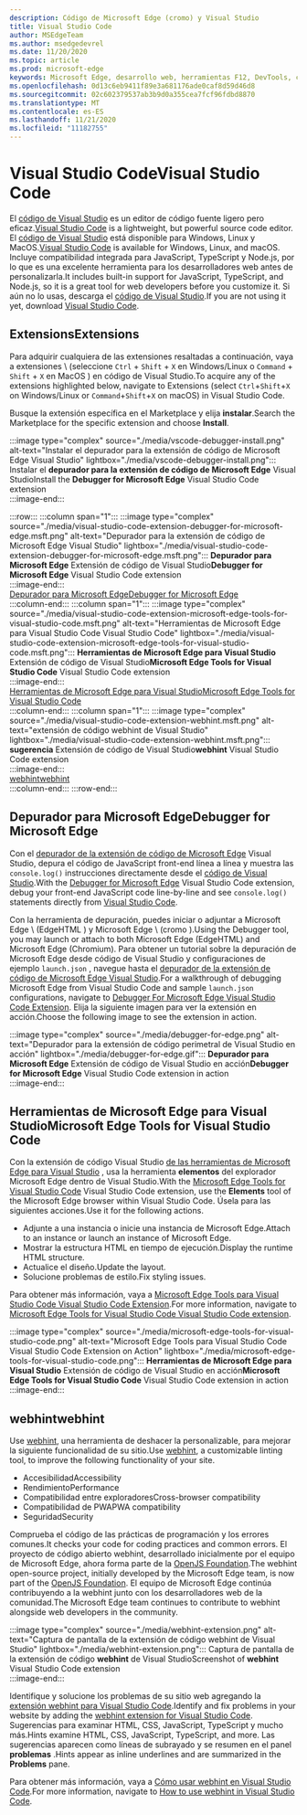 ```yaml
---
description: Código de Microsoft Edge (cromo) y Visual Studio
title: Visual Studio Code
author: MSEdgeTeam
ms.author: msedgedevrel
ms.date: 11/20/2020
ms.topic: article
ms.prod: microsoft-edge
keywords: Microsoft Edge, desarrollo web, herramientas F12, DevTools, código de vs, código de Visual Studio, depurador, webhint
ms.openlocfilehash: 0d13c6eb9411f89e3a681176ade0caf8d59d46d8
ms.sourcegitcommit: 02c602379537ab3b9d0a355cea7fcf96fdbd8870
ms.translationtype: MT
ms.contentlocale: es-ES
ms.lasthandoff: 11/21/2020
ms.locfileid: "11182755"
---
```

# <span data-ttu-id="4f836-104">Visual Studio Code</span><span class="sxs-lookup"><span data-stu-id="4f836-104">Visual Studio Code</span></span>  

<span data-ttu-id="4f836-105">El [código de Visual Studio][VisualStudioCodeDocs] es un editor de código fuente ligero pero eficaz.</span><span class="sxs-lookup"><span data-stu-id="4f836-105">[Visual Studio Code][VisualStudioCodeDocs] is a lightweight, but powerful source code editor.</span></span>  <span data-ttu-id="4f836-106">El [código de Visual Studio][VisualStudioCodeDocs] está disponible para Windows, Linux y MacOS.</span><span class="sxs-lookup"><span data-stu-id="4f836-106">[Visual Studio Code][VisualStudioCodeDocs] is available for Windows, Linux, and macOS.</span></span>  <span data-ttu-id="4f836-107">Incluye compatibilidad integrada para JavaScript, TypeScript y Node.js, por lo que es una excelente herramienta para los desarrolladores web antes de personalizarla.</span><span class="sxs-lookup"><span data-stu-id="4f836-107">It includes built-in support for JavaScript, TypeScript, and Node.js, so it is a great tool for web developers before you customize it.</span></span>  <span data-ttu-id="4f836-108">Si aún no lo usas, descarga el [código de Visual Studio][VisualstudioCode].</span><span class="sxs-lookup"><span data-stu-id="4f836-108">If you are not using it yet, download [Visual Studio Code][VisualstudioCode].</span></span>  

## <span data-ttu-id="4f836-109">Extensions</span><span class="sxs-lookup"><span data-stu-id="4f836-109">Extensions</span></span>  

<!--todo: We want to put something like the tiles for extensions Visual Studio Code uses on this page https://code.visualstudio.com/Docs#top-extensions but I don't think this is a markdown page.  I think it's a web page.  I couldn't find anything in https://github.com/Microsoft/vscode-docs that looks like this page. In the meantime, here's what I've come up with: -->  

<span data-ttu-id="4f836-110">Para adquirir cualquiera de las extensiones resaltadas a continuación, vaya a extensiones \ (seleccione `Ctrl` + `Shift` + `X` en Windows/Linux o `Command` + `Shift` + `X` en MacOS \) en código de Visual Studio.</span><span class="sxs-lookup"><span data-stu-id="4f836-110">To acquire any of the extensions highlighted below, navigate to Extensions \(select `Ctrl`+`Shift`+`X` on Windows/Linux or `Command`+`Shift`+`X` on macOS\) in Visual Studio Code.</span></span>  

<span data-ttu-id="4f836-111">Busque la extensión específica en el Marketplace y elija **instalar**.</span><span class="sxs-lookup"><span data-stu-id="4f836-111">Search the Marketplace for the specific extension and choose **Install**.</span></span>  

:::image type="complex" source="./media/vscode-debugger-install.png" alt-text="Instalar el depurador para la extensión de código de Microsoft Edge Visual Studio" lightbox="./media/vscode-debugger-install.png":::
   <span data-ttu-id="4f836-113">Instalar el **depurador para la extensión de código de Microsoft Edge** Visual Studio</span><span class="sxs-lookup"><span data-stu-id="4f836-113">Install the **Debugger for Microsoft Edge** Visual Studio Code extension</span></span>  
:::image-end:::  

:::row:::
   :::column span="1":::
      :::image type="complex" source="./media/visual-studio-code-extension-debugger-for-microsoft-edge.msft.png" alt-text="Depurador para la extensión de código de Microsoft Edge Visual Studio" lightbox="./media/visual-studio-code-extension-debugger-for-microsoft-edge.msft.png":::
         <span data-ttu-id="4f836-115">**Depurador para Microsoft Edge** Extensión de código de Visual Studio</span><span class="sxs-lookup"><span data-stu-id="4f836-115">**Debugger for Microsoft Edge** Visual Studio Code extension</span></span>  
      :::image-end:::  
      [<span data-ttu-id="4f836-116">Depurador para Microsoft Edge</span><span class="sxs-lookup"><span data-stu-id="4f836-116">Debugger for Microsoft Edge</span></span>](#debugger-for-microsoft-edge)  
   :::column-end:::
   :::column span="1":::
      :::image type="complex" source="./media/visual-studio-code-extension-microsoft-edge-tools-for-visual-studio-code.msft.png" alt-text="Herramientas de Microsoft Edge para Visual Studio Code Visual Studio Code" lightbox="./media/visual-studio-code-extension-microsoft-edge-tools-for-visual-studio-code.msft.png":::
         <span data-ttu-id="4f836-118">**Herramientas de Microsoft Edge para Visual Studio** Extensión de código de Visual Studio</span><span class="sxs-lookup"><span data-stu-id="4f836-118">**Microsoft Edge Tools for Visual Studio Code** Visual Studio Code extension</span></span>  
      :::image-end:::  
      [<span data-ttu-id="4f836-119">Herramientas de Microsoft Edge para Visual Studio</span><span class="sxs-lookup"><span data-stu-id="4f836-119">Microsoft Edge Tools for Visual Studio Code</span></span>](#microsoft-edge-tools-for-visual-studio-code)  
   :::column-end:::
   :::column span="1":::
      :::image type="complex" source="./media/visual-studio-code-extension-webhint.msft.png" alt-text="extensión de código webhint de Visual Studio" lightbox="./media/visual-studio-code-extension-webhint.msft.png":::
         <span data-ttu-id="4f836-121">**sugerencia** Extensión de código de Visual Studio</span><span class="sxs-lookup"><span data-stu-id="4f836-121">**webhint** Visual Studio Code extension</span></span>  
      :::image-end:::  
      [<span data-ttu-id="4f836-122">webhint</span><span class="sxs-lookup"><span data-stu-id="4f836-122">webhint</span></span>](#webhint)  
   :::column-end:::
:::row-end:::  

## <span data-ttu-id="4f836-123">Depurador para Microsoft Edge</span><span class="sxs-lookup"><span data-stu-id="4f836-123">Debugger for Microsoft Edge</span></span>  

<span data-ttu-id="4f836-124">Con el [depurador de la extensión de código de Microsoft Edge][VisualstudioMarketplaceDebuggerMicrosoftEdge] Visual Studio, depura el código de JavaScript front-end línea a línea y muestra las `console.log()` instrucciones directamente desde el [código de Visual Studio][VisualstudioCode].</span><span class="sxs-lookup"><span data-stu-id="4f836-124">With the [Debugger for Microsoft Edge][VisualstudioMarketplaceDebuggerMicrosoftEdge] Visual Studio Code extension, debug your front-end JavaScript code line-by-line and see `console.log()` statements directly from [Visual Studio Code][VisualstudioCode].</span></span>  
      
<span data-ttu-id="4f836-125">Con la herramienta de depuración, puedes iniciar o adjuntar a Microsoft Edge \ (EdgeHTML \) y Microsoft Edge \ (cromo \).</span><span class="sxs-lookup"><span data-stu-id="4f836-125">Using the Debugger tool, you may launch or attach to both Microsoft Edge \(EdgeHTML\) and Microsoft Edge \(Chromium\).</span></span>  <span data-ttu-id="4f836-126">Para obtener un tutorial sobre la depuración de Microsoft Edge desde código de Visual Studio y configuraciones de ejemplo `launch.json` , navegue hasta el [depurador de la extensión de código de Microsoft Edge Visual Studio][VisualStudioCodeDebuggerEdge].</span><span class="sxs-lookup"><span data-stu-id="4f836-126">For a walkthrough of debugging Microsoft Edge from Visual Studio Code and sample `launch.json` configurations, navigate to [Debugger For Microsoft Edge Visual Studio Code Extension][VisualStudioCodeDebuggerEdge].</span></span>  <span data-ttu-id="4f836-127">Elija la siguiente imagen para ver la extensión en acción.</span><span class="sxs-lookup"><span data-stu-id="4f836-127">Choose the following image to see the extension in action.</span></span>  

:::image type="complex" source="./media/debugger-for-edge.png" alt-text="Depurador para la extensión de código perimetral de Visual Studio en acción" lightbox="./media/debugger-for-edge.gif":::
   <span data-ttu-id="4f836-129">**Depurador para Microsoft Edge** Extensión de código de Visual Studio en acción</span><span class="sxs-lookup"><span data-stu-id="4f836-129">**Debugger for Microsoft Edge** Visual Studio Code extension in action</span></span>  
:::image-end:::  

## <span data-ttu-id="4f836-130">Herramientas de Microsoft Edge para Visual Studio</span><span class="sxs-lookup"><span data-stu-id="4f836-130">Microsoft Edge Tools for Visual Studio Code</span></span>

<span data-ttu-id="4f836-131">Con la extensión de código Visual Studio [de las herramientas de Microsoft Edge para Visual Studio][VisualstudioMarketplaceMicrosoftEdgeToolsVisualStudioCode] , usa la herramienta **elementos** del explorador Microsoft Edge dentro de Visual Studio.</span><span class="sxs-lookup"><span data-stu-id="4f836-131">With the [Microsoft Edge Tools for Visual Studio Code][VisualstudioMarketplaceMicrosoftEdgeToolsVisualStudioCode] Visual Studio Code extension, use the **Elements** tool of the Microsoft Edge browser within Visual Studio Code.</span></span>  <span data-ttu-id="4f836-132">Úsela para las siguientes acciones.</span><span class="sxs-lookup"><span data-stu-id="4f836-132">Use it for the following actions.</span></span>  

*   <span data-ttu-id="4f836-133">Adjunte a una instancia o inicie una instancia de Microsoft Edge.</span><span class="sxs-lookup"><span data-stu-id="4f836-133">Attach to an instance or launch an instance of Microsoft Edge.</span></span>  
*   <span data-ttu-id="4f836-134">Mostrar la estructura HTML en tiempo de ejecución.</span><span class="sxs-lookup"><span data-stu-id="4f836-134">Display the runtime HTML structure.</span></span>  
*   <span data-ttu-id="4f836-135">Actualice el diseño.</span><span class="sxs-lookup"><span data-stu-id="4f836-135">Update the layout.</span></span>  
*   <span data-ttu-id="4f836-136">Solucione problemas de estilo.</span><span class="sxs-lookup"><span data-stu-id="4f836-136">Fix styling issues.</span></span>  
    
<span data-ttu-id="4f836-137">Para obtener más información, vaya a [Microsoft Edge Tools para Visual Studio Code Visual Studio Code Extension][VisualStudioCodeMicrosoftEdgeDevtoolsExtension].</span><span class="sxs-lookup"><span data-stu-id="4f836-137">For more information, navigate to [Microsoft Edge Tools for Visual Studio Code Visual Studio Code extension][VisualStudioCodeMicrosoftEdgeDevtoolsExtension].</span></span>  <!--  Choose the following image to see the extension in action.  -->  
      
:::image type="complex" source="./media/microsoft-edge-tools-for-visual-studio-code.png" alt-text="Microsoft Edge Tools para Visual Studio Code Visual Studio Code Extension on Action" lightbox="./media/microsoft-edge-tools-for-visual-studio-code.png":::
   <span data-ttu-id="4f836-139">**Herramientas de Microsoft Edge para Visual Studio** Extensión de código de Visual Studio en acción</span><span class="sxs-lookup"><span data-stu-id="4f836-139">**Microsoft Edge Tools for Visual Studio Code** Visual Studio Code extension in action</span></span>  
:::image-end:::  

## <span data-ttu-id="4f836-140">webhint</span><span class="sxs-lookup"><span data-stu-id="4f836-140">webhint</span></span>  
      
<span data-ttu-id="4f836-141">Use [webhint][WebhintMain], una herramienta de deshacer la personalizable, para mejorar la siguiente funcionalidad de su sitio.</span><span class="sxs-lookup"><span data-stu-id="4f836-141">Use [webhint][WebhintMain], a customizable linting tool, to improve the following functionality of your site.</span></span>  

*   <span data-ttu-id="4f836-142">Accesibilidad</span><span class="sxs-lookup"><span data-stu-id="4f836-142">Accessibility</span></span>
*   <span data-ttu-id="4f836-143">Rendimiento</span><span class="sxs-lookup"><span data-stu-id="4f836-143">Performance</span></span>
*   <span data-ttu-id="4f836-144">Compatibilidad entre exploradores</span><span class="sxs-lookup"><span data-stu-id="4f836-144">Cross-browser compatibility</span></span>
*   <span data-ttu-id="4f836-145">Compatibilidad de PWA</span><span class="sxs-lookup"><span data-stu-id="4f836-145">PWA compatibility</span></span>
*   <span data-ttu-id="4f836-146">Seguridad</span><span class="sxs-lookup"><span data-stu-id="4f836-146">Security</span></span>

<span data-ttu-id="4f836-147">Comprueba el código de las prácticas de programación y los errores comunes.</span><span class="sxs-lookup"><span data-stu-id="4f836-147">It checks your code for coding practices and common errors.</span></span> <span data-ttu-id="4f836-148">El proyecto de código abierto webhint, desarrollado inicialmente por el equipo de Microsoft Edge, ahora forma parte de la [OpenJS Foundation][OpenjsFoundation].</span><span class="sxs-lookup"><span data-stu-id="4f836-148">The webhint open-source project, initially developed by the Microsoft Edge team, is now part of the [OpenJS Foundation][OpenjsFoundation].</span></span>  <span data-ttu-id="4f836-149">El equipo de Microsoft Edge continúa contribuyendo a la webhint junto con los desarrolladores web de la comunidad.</span><span class="sxs-lookup"><span data-stu-id="4f836-149">The Microsoft Edge team continues to contribute to webhint alongside web developers in the community.</span></span>  <!--  Choose the following image to see the extension in action.  -->  
      
:::image type="complex" source="./media/webhint-extension.png" alt-text="Captura de pantalla de la extensión de código webhint de Visual Studio" lightbox="./media/webhint-extension.png":::
   <span data-ttu-id="4f836-151">Captura de pantalla de la extensión de código **webhint** de Visual Studio</span><span class="sxs-lookup"><span data-stu-id="4f836-151">Screenshot of **webhint** Visual Studio Code extension</span></span>  
:::image-end:::  
      
<span data-ttu-id="4f836-152">Identifique y solucione los problemas de su sitio web agregando la [extensión webhint para Visual Studio Code][VisualstudioMarketplaceWebhint].</span><span class="sxs-lookup"><span data-stu-id="4f836-152">Identify and fix problems in your website by adding the [webhint extension for Visual Studio Code][VisualstudioMarketplaceWebhint].</span></span>  <span data-ttu-id="4f836-153">Sugerencias para examinar HTML, CSS, JavaScript, TypeScript y mucho más.</span><span class="sxs-lookup"><span data-stu-id="4f836-153">Hints examine HTML, CSS, JavaScript, TypeScript, and more.</span></span>  <span data-ttu-id="4f836-154">Las sugerencias aparecen como líneas de subrayado y se resumen en el panel **problemas** .</span><span class="sxs-lookup"><span data-stu-id="4f836-154">Hints appear as inline underlines and are summarized in the **Problems** pane.</span></span>  
      
<span data-ttu-id="4f836-155">Para obtener más información, vaya a [Cómo usar webhint en Visual Studio Code][VisualStudioCodeWebhint].</span><span class="sxs-lookup"><span data-stu-id="4f836-155">For more information, navigate to [How to use webhint in Visual Studio Code][VisualStudioCodeWebhint].</span></span>  

<!--links -->  

[VisualStudioCodeDebuggerEdge]: ./debugger-for-edge.md "Depurador para la extensión de código de Microsoft Edge Visual Studio | Microsoft docs"  
[VisualStudioCodeMicrosoftEdgeDevtoolsExtension]: ./microsoft-edge-devtools-extension.md "Microsoft Edge DevTools para la extensión de código de Visual Studio | Microsoft docs"  
[VisualStudioCodeWebhint]: ./webhint.md "Extensión de código webhint de Visual Studio | Microsoft docs"  

[VisualstudioCode]: https://code.visualstudio.com "Código de Visual Studio"  
[VisualStudioCodeDocs]: https://code.visualstudio.com/Docs "Documentación | Código de Visual Studio"   

[VisualstudioMarketplaceDebuggerMicrosoftEdge]: https://marketplace.visualstudio.com/items?itemName=msjsdiag.debugger-for-edge "Depurador para Microsoft Edge | Marketplace de Visual Studio"  
[VisualstudioMarketplaceMicrosoftEdgeToolsVisualStudioCode]: https://marketplace.visualstudio.com/items?itemName=ms-edgedevtools.vscode-edge-devtools "Herramientas de Microsoft Edge para Visual Studio Code | Marketplace de Visual Studio"  

[VisualstudioMarketplaceWebhint]: https://marketplace.visualstudio.com/items?itemName=webhint.vscode-webhint "webhint | Marketplace de Visual Studio"  

[WebhintMain]:  https://webhint.io "sugerencia"  
[OpenjsFoundation]:  https://openjsf.org "OpenJS Foundation"  
